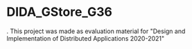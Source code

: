 # DIDA_GStore_G36
 .
This project was made as evaluation material for "Design and Implementation of Distributed Applications 2020-2021" 
